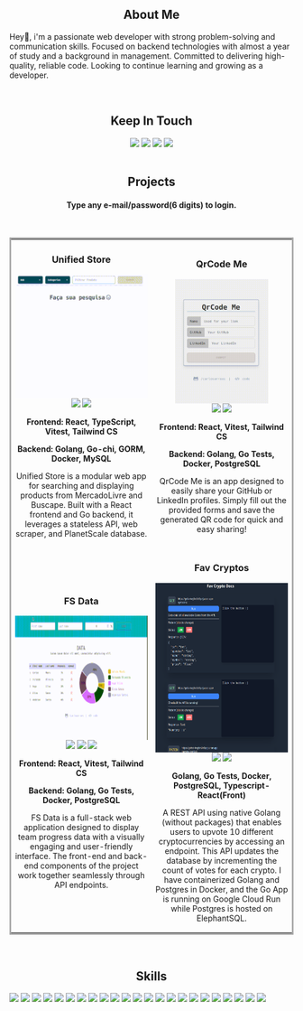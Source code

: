 <h2 align="center">About Me</h2>
<p>
  Hey👋, i'm a passionate web developer with strong problem-solving and communication skills. Focused on backend technologies with almost a year of study and a background in management. Committed to delivering high-quality, reliable code. Looking to continue learning and growing as a developer.
</p>
<br>
<h2 align="center">Keep In Touch</h2>
<div align="center">
  <a href="https://www.linkedin.com/in/carlosarraes" target="_blank" rel="noreferrer"><img src="https://img.shields.io/badge/linkedin-%230077B5.svg?style=for-the-badge&logo=linkedin&logoColor=white"/></a>  
  <a href="https://wa.me/5581988881213"><img src="https://img.shields.io/badge/WhatsApp-25D366?style=for-the-badge&logo=whatsapp&logoColor=white"/></a>
  <a href="mailto:carraeshb@gmail.com"><img src="https://img.shields.io/badge/Email-critical?style=for-the-badge"/></a>  
  <a href="https://github.com/carlosarraes/carlosarraes/blob/main/Carlos%20Arraes%20-%20CV%20EN.pdf"><img src="https://img.shields.io/badge/Resume-yellowgreen?style=for-the-badge"/></a>  
</div>
<br>
<h2 align="center">Projects</h2>
<h4 align="center">Type any e-mail/password(6 digits) to login.</h4>
<br/>
<table bordercolor="#aaa" valign="top">
  <tr>
    <td width="50%" align="center">
      <h3 align="center">Unified Store</h3>
      <div align="center">
        <img src="./images/unified.gif" height="220px" align="center" alt="Unified Store"/>
        <div align="center">
          <a target="_blank" href="https://github.com/carlosarraes/unified"><img src="https://img.shields.io/badge/Code-37a779?style=for-the-badge"/></a>
          <a target="_blank" href="https://unified-self.vercel.app/"><img src="https://img.shields.io/badge/App-37a779?style=for-the-badge"/></a>
        </div>
      </div>
      <p align="center"><strong>Frontend: React, TypeScript, Vitest, Tailwind CS</strong></p>
      <p align="center"><strong>Backend: Golang, Go-chi, GORM, Docker, MySQL</strong></p>
      <p align="center">Unified Store is a modular web app for searching and displaying products from MercadoLivre and Buscape. Built with a React frontend and Go backend, it leverages a stateless API, web scraper, and PlanetScale database.</p>
    </td>
    <td width="50%" align="center">
      <h3 align="center">QrCode Me</h3>
      <div align="center">
        <img src="./images/qcme.gif" height="220px" align="center" alt="QrCode Me"/>
        <div align="center">
          <a target="_blank" href="https://github.com/carlosarraes/qcme"><img src="https://img.shields.io/badge/Code-37a779?style=for-the-badge"/></a>
          <a target="_blank" href="https://qcme.vercel.app/"><img src="https://img.shields.io/badge/App-37a779?style=for-the-badge"/></a>
        </div>
      </div>
      <p align="center"><strong>Frontend: React, Vitest, Tailwind CS</strong></p>
      <p align="center"><strong>Backend: Golang, Go Tests, Docker, PostgreSQL</strong></p>
      <p align="center">QrCode Me is an app designed to easily share your GitHub or LinkedIn profiles. Simply fill out the provided forms and save the generated QR code for quick and easy sharing!</p>
    </td>
  </tr>
  <tr>
    <td width="50%" align="center">
      <h3 align="center">FS Data</h3>
      <div align="center">
        <img src="./images/fsstack.gif" height="220px" align="center" alt="FS Data"/>
        <div align="center">
          <a target="_blank" href="https://github.com/carlosarraes/fsfront"><img src="https://img.shields.io/badge/Frontend-37a779?style=for-the-badge"/></a>
          <a target="_blank" href="https://github.com/carlosarraes/fsback"><img src="https://img.shields.io/badge/Backend-37a779?style=for-the-badge"/></a>
          <a target="_blank" href="https://fsstack.netlify.app/"><img src="https://img.shields.io/badge/App-37a779?style=for-the-badge"/></a>
        </div>
      </div>
      <p align="center"><strong>Frontend: React, Vitest, Tailwind CS</strong></p>
      <p align="center"><strong>Backend: Golang, Go Tests, Docker, PostgreSQL</strong></p>
      <p align="center">FS Data is a full-stack web application designed to display team progress data with a visually engaging and user-friendly interface. The front-end and back-end components of the project work together seamlessly through API endpoints. 
      </p>
    </td>
    <td width="50%" align="center">
      <h3 align="center">Fav Cryptos</h3>
      <div align="center">
        <img src="./images/fc.gif" height="300px" align="center" alt="Fav Cryptos"/>
        <div align="center">
          <a target="_blank" href="https://github.com/carlosarraes/favcrypto"><img src="https://img.shields.io/badge/Code-37a779?style=for-the-badge"/></a>
          <a target="_blank" href="https://fcdocs.netlify.app/"><img src="https://img.shields.io/badge/App-37a779?style=for-the-badge"/></a>
        </div>
      </div>
      <p align="center"><strong>Golang, Go Tests, Docker, PostgreSQL, Typescript-React(Front)</strong></p>
      <p align="center">A REST API using native Golang (without packages) that enables users to upvote 10 different cryptocurrencies by accessing an endpoint. This API updates the database by incrementing the count of votes for each crypto. I have containerized Golang and Postgres in Docker, and the Go App is running on Google Cloud Run while Postgres is hosted on ElephantSQL.</p>
    </td>
  </tr>
</table>
<br>
<h2 align="center">Skills</h2>
<div align="left">
  <img src="https://img.shields.io/badge/NeoVim-%2357A143.svg?&style=for-the-badge&logo=neovim&logoColor=white"/>
  <img src="https://img.shields.io/badge/Arch%20Linux-1793D1?logo=arch-linux&logoColor=fff&style=for-the-badge"/>
  <img src="https://img.shields.io/badge/go-%2300ADD8.svg?style=for-the-badge&logo=go&logoColor=white"/>
  <img src="https://img.shields.io/badge/lua-%232C2D72.svg?style=for-the-badge&logo=lua&logoColor=white"/>
  <img src="https://img.shields.io/badge/typescript-%23007ACC.svg?style=for-the-badge&logo=typescript&logoColor=white"/>
  <img src="https://img.shields.io/badge/javascript-%23323330.svg?style=for-the-badge&logo=javascript&logoColor=%23F7DF1E"/>
  <img src="https://img.shields.io/badge/react-%2320232a.svg?style=for-the-badge&logo=react&logoColor=%2361DAFB"/>
  <img src="https://img.shields.io/badge/React_Router-CA4245?style=for-the-badge&logo=react-router&logoColor=white"/>
  <img src="https://img.shields.io/badge/redux-%23593d88.svg?style=for-the-badge&logo=redux&logoColor=white"/>
  <img src="https://img.shields.io/badge/node.js-6DA55F?style=for-the-badge&logo=node.js&logoColor=white"/>
  <img src="https://img.shields.io/badge/express.js-%23404d59.svg?style=for-the-badge&logo=express&logoColor=%2361DAFB"/>
  <img src="https://img.shields.io/badge/ESLint-4B3263?style=for-the-badge&logo=eslint&logoColor=white"/>
  <img src="https://img.shields.io/badge/NPM-%23CB3837.svg?style=for-the-badge&logo=npm&logoColor=white"/>
  <img src="https://img.shields.io/badge/vite-%23646CFF.svg?style=for-the-badge&logo=vite&logoColor=white"/>
  <img src="https://img.shields.io/badge/Next-black?style=for-the-badge&logo=next.js&logoColor=white"/>
  <img src="https://img.shields.io/badge/shell_script-%23121011.svg?style=for-the-badge&logo=gnu-bash&logoColor=white"/>
  <img src="https://img.shields.io/badge/tailwindcss-%2338B2AC.svg?style=for-the-badge&logo=tailwind-css&logoColor=white"/>
  <img src="https://img.shields.io/badge/docker-%230db7ed.svg?style=for-the-badge&logo=docker&logoColor=white"/>
  <img src="https://img.shields.io/badge/-jest-%23C21325?style=for-the-badge&logo=jest&logoColor=white"/>
  <img src="https://img.shields.io/badge/-TestingLibrary-%23E33332?style=for-the-badge&logo=testing-library&logoColor=white"/>
  <img src="https://img.shields.io/badge/git-%23F05033.svg?style=for-the-badge&logo=git&logoColor=white"/>
  <img src="https://img.shields.io/badge/postgres-%23316192.svg?style=for-the-badge&logo=postgresql&logoColor=white"/>
  <img src="https://img.shields.io/badge/mysql-%2300f.svg?style=for-the-badge&logo=mysql&logoColor=white"/>
</div>
